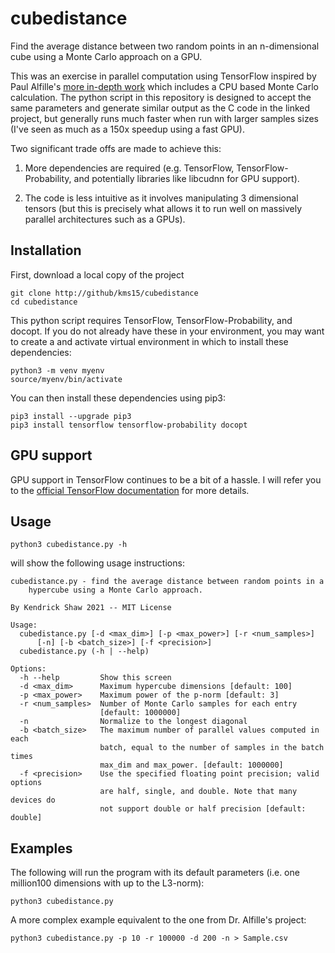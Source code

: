# cubedistance

Find the average distance between two random points in an n-dimensional cube
using a Monte Carlo approach on a GPU.

This was an exercise in parallel computation using TensorFlow inspired by Paul
Alfille's [more in-depth work](https://github.com/alfille/distance) which
includes a CPU based Monte Carlo calculation.  The python script in this
repository is designed to accept the same parameters and generate similar
output as the C code in the linked project, but generally runs much faster when
run with larger samples sizes (I've seen as much as a 150x speedup using a fast
GPU).

Two significant trade offs are made to achieve this:

 1. More dependencies are required (e.g. TensorFlow, TensorFlow-Probability,
    and potentially libraries like libcudnn for GPU support).

 2. The code is less intuitive as it involves manipulating 3 dimensional
    tensors (but this is precisely what allows it to run well on massively
    parallel architectures such as a GPUs).

## Installation

First, download a local copy of the project

    git clone http://github/kms15/cubedistance
    cd cubedistance

This python script requires TensorFlow, TensorFlow-Probability, and docopt.
If you do not already have these in your environment, you may want to create
a and activate virtual environment in which to install these dependencies:

    python3 -m venv myenv
    source/myenv/bin/activate

You can then install these dependencies using pip3:

    pip3 install --upgrade pip3
    pip3 install tensorflow tensorflow-probability docopt

## GPU support

GPU support in TensorFlow continues to be a bit of a hassle.  I will refer you
to the
[official TensorFlow documentation](https://www.tensorflow.org/install/gpu)
for more details.

## Usage

    python3 cubedistance.py -h

will show the following usage instructions:

    cubedistance.py - find the average distance between random points in a
        hypercube using a Monte Carlo approach.

    By Kendrick Shaw 2021 -- MIT License

    Usage:
      cubedistance.py [-d <max_dim>] [-p <max_power>] [-r <num_samples>]
          [-n] [-b <batch_size>] [-f <precision>]
      cubedistance.py (-h | --help)

    Options:
      -h --help         Show this screen
      -d <max_dim>      Maximum hypercube dimensions [default: 100]
      -p <max_power>    Maximum power of the p-norm [default: 3]
      -r <num_samples>  Number of Monte Carlo samples for each entry
                        [default: 1000000]
      -n                Normalize to the longest diagonal
      -b <batch_size>   The maximum number of parallel values computed in each
                        batch, equal to the number of samples in the batch times
                        max_dim and max_power. [default: 1000000]
      -f <precision>    Use the specified floating point precision; valid options
                        are half, single, and double. Note that many devices do
                        not support double or half precision [default: double]

## Examples

The following will run the program with its default parameters (i.e. one million100
dimensions with up to the L3-norm):

    python3 cubedistance.py

A more complex example equivalent to the one from Dr. Alfille's project:

    python3 cubedistance.py -p 10 -r 100000 -d 200 -n > Sample.csv
